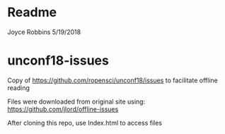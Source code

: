 Readme
================
Joyce Robbins
5/19/2018

unconf18-issues
===============

Copy of <https://github.com/ropensci/unconf18/issues> to facilitate offline reading

Files were downloaded from original site using: <https://github.com/jlord/offline-issues>

After cloning this repo, use Index.html to access files
